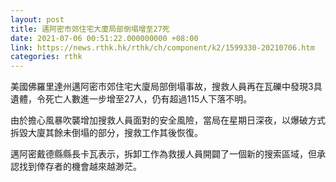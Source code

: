 ```yaml
---
layout: post
title: 邁阿密市郊住宅大廈局部倒塌增至27死
date: 2021-07-06 00:51:22.000000000 +08:00
link: https://news.rthk.hk/rthk/ch/component/k2/1599330-20210706.htm
categories: rthk
---
```


美國佛羅里達州邁阿密市郊住宅大廈局部倒塌事故，搜救人員再在瓦礫中發現3具遺體，令死亡人數進一步增至27人，仍有超過115人下落不明。

由於擔心風暴吹襲增加搜救人員面對的安全風險，當局在星期日深夜，以爆破方式拆毀大廈其餘未倒塌的部分，搜救工作其後恢復。

邁阿密戴德縣縣長卡瓦表示，拆卸工作為救援人員開闢了一個新的搜索區域，但承認找到倖存者的機會越來越渺茫。

